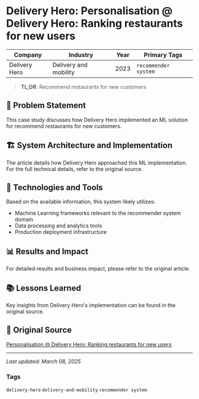 # Delivery Hero: Personalisation @ Delivery Hero: Ranking restaurants for new users

| Company | Industry | Year | Primary Tags | 
|---------|----------|------|--------------|
| Delivery Hero | Delivery and mobility | 2023 | `recommender system` |

> **TL;DR**: Recommend restaurants for new customers

## 📝 Problem Statement

This case study discusses how Delivery Hero implemented an ML solution for recommend restaurants for new customers.

## 🏗️ System Architecture and Implementation

The article details how Delivery Hero approached this ML implementation. For the full technical details, refer to the original source.

## 🔧 Technologies and Tools

Based on the available information, this system likely utilizes:

- Machine Learning frameworks relevant to the recommender system domain
- Data processing and analytics tools
- Production deployment infrastructure

## 📊 Results and Impact

For detailed results and business impact, please refer to the original article.

## 📚 Lessons Learned

Key insights from Delivery Hero's implementation can be found in the original source.

## 🔗 Original Source

[Personalisation @ Delivery Hero: Ranking restaurants for new users](https://tech.deliveryhero.com/personalisation-delivery-hero-ranking-restaurants-for-new-users/)

---

*Last updated: March 08, 2025*

### Tags

`delivery-hero` `delivery-and-mobility` `recommender system`
